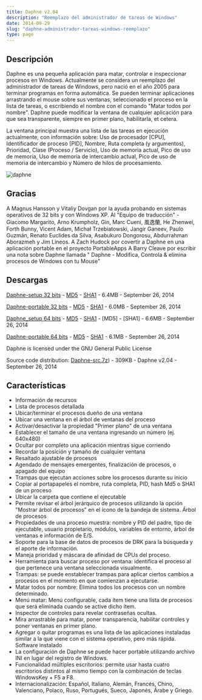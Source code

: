 ```yaml
---
title: Daphne v2.04
description: "Reemplazo del administrador de tareas de Windows"
date: 2014-09-29
slug: "daphne-administrador-tareas-windows-reemplazo"
type: page
---
```


## Descripción
Daphne es una pequeña aplicación para matar, controlar e inspeccionar procesos en Windows.
Actualmente se considera un reemplazo del administrador de tareas de Windows, pero nació en el año 2005 para terminar programas en forma automática.
Se pueden terminar aplicaciones arrastrando el mouse sobre sus ventanas, seleccionado el proceso en la lista de tareas, o escribiendo el nombre con el comando "Matar todos por nombre".
Daphne puede modificar la ventana de cualquier aplicación para que sea transparente, siempre en primer plano, habilitarla, et cetera.

La ventana principal muestra una lista de las tareas en ejecución actualmente, con información sobre: Uso de procesador [CPU], Identificador de proceso [PID], Nombre, Ruta completa (y argumentos), Prioridad, Clase (Proceso / Servicio), Uso de memoria actual, Pico de uso de memoria, Uso de memoria de intercambio actual, Pico de uso de memoria de intercambio y Número de hilos de procesamiento.

![daphne](/downloads/legacy/daphne/ScreenShot_1_201.png)

## Gracias
A Magnus Hansson y Vitaliy Dovgan por la ayuda probando en sistemas operativos de 32 bits y con Windows XP.
Al "Equipo de traducción" - Giacomo Margarito, Arno Krumpholz, Gin, Marc Cueni, 風逸蘭, He Zhenwei, Forth Bunny, Vicent Adam, Michał Trzebiatowski, Jangir Ganeev, Paulo Guzmán, Renato Euclides da Silva, Asabukuro Dongorosu, Abdurrahman Aborazmeh y Jim Lineos.
A Zach Hudock por covertir a Daphne en una aplicación portable en el proyecto PortableApps
A Barry Cleave por escribir una nota sobre Daphne llamada " Daphne - Modifica, Controla & elimina procesos de Windows con tu Mouse"

## Descargas
[Daphne-setup 32 bits](/downloads/legacy/daphne/Daphne_setup_x86.msi) - [MD5](/downloads/legacy/daphne/Daphne_setup_x86.msi.md5) - [SHA1](/downloads/legacy/daphne/Daphne_setup_x86.msi.sha1) - 6.4MB - September 26, 2014

[Daphne-portable 32 bits](/downloads/legacy/daphne/Daphne_setup_x86.zip) - [MD5](/downloads/legacy/daphne/Daphne_setup_x86.zip.md5) - [SHA1](/downloads/legacy/daphne/Daphne_setup_x86.zip.sha1) - 6.0MB - September 26, 2014

[Daphne_setup 64 bits](/downloads/legacy/daphne/Daphne_setup_x64.msi) - [MD5](/downloads/legacy/daphne/Daphne_setup_x64.msi.md5) - [SHA1](/downloads/legacy/daphne/Daphne_setup_x64.msi.sha1) - [MD5] - [SHA1] - 6.6MB - September 26, 2014

[Daphne-portable 64 bits](/downloads/legacy/daphne/Daphne_portable_x64.zip) - [MD5](/downloads/legacy/daphne/Daphne_portable_x64.zip.md5) - [SHA1](/downloads/legacy/daphne/Daphne_portable_x64.zip.sha1) - 6.1MB - September 26, 2014

Daphne is licensed under the GNU General Public License

Source code distribution:
[Daphne-src.7z](/downloads/legacy/daphne/Daphne-src.7z)) - 309KB - Daphne v2.04 - September 26, 2014

## Características
* Información de recursos
* Lista de procesos detallada
* Ubicar/terminar el procesos dueño de una ventana
* Ubicar una ventana en el árbol de ventanas del proceso
* Activar/desactivar la propiedad "Primer plano" de una ventana
* Establecer el tamaño de una ventana ingresando un número (ej. 640x480)
* Ocultar por completo una aplicación mientras sigue corriendo
* Recordar la posición y tamaño de cualquier ventana
* Resaltado ajustable de procesos
* Agendado de mensajes emergentes, finalización de procesos, o apagado del equipo
* Trampas que ejecutan acciones sobre los procesos durante su inicio
* Copiar al portapapeles el nombre, ruta completa, PID, hash Md5 o SHA1 de un proceso
* Ubicar la carpeta que contiene el ejecutable
* Permite revisar el árbol jerárquico de procesos utilizando la opción "Mostrar árbol de procesos" en el ícono de la bandeja de sistema. Árbol de procesos
* Propiedades de una proceso muestra: nombre y PID del padre, tipo de ejecutable, usuario propietario, módulos, variables de entorno, árbol de ventanas e información de E/S.
* Soporte para la base de datos de procesos de DRK para la búsqueda y el aporte de información.
* Maneja prioridad y máscara de afinidad de CPUs del proceso.
* Herramienta para buscar proceso por ventana: identifica el proceso al que pertenece una ventana seleccionada visualmente.
* Trampas: se puede enstablecer trampas para aplicar ciertos cambios a procesos en el momento en que comienzan a ejecutarse.
* Matar todos por nombre: Elimina todos los procesos con un nombre determinado.
* Menú matar: Menú configurable, cada ítem tiene una lista de procesos que será eliminada cuando se active dicho ítem.
* Inspector de controles para revelar contraseñas ocultas.
* Mira arrastrable para matar, poner transparencia, habilitar controles y poner ventanas en primer plano.
* Agregar o quitar programas es una lista de las aplicaciones instaladas similar a la que viene con el sistema operativo, pero más rápida. Software instalado
* La configuración de Daphne se puede hacer portable utilizando archivo INI en lugar del registro de Windows.
* Funcionalidad múltiples escritorios: permite usar hasta cuatro escritorios distintos al mismo tiempo con la combinación de teclas WindowsKey + F5 a F8.
* Internacionalización: Español, Italiano, Alemán, Francés, Chino, Valenciano, Polaco, Ruso, Portugués, Sueco, Japonés, Árabe y Griego.